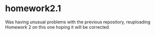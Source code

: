 # homework2.1
Was having unusual problems with the previous repository, reuploading Homework 2 on this one hoping it will be corrected
